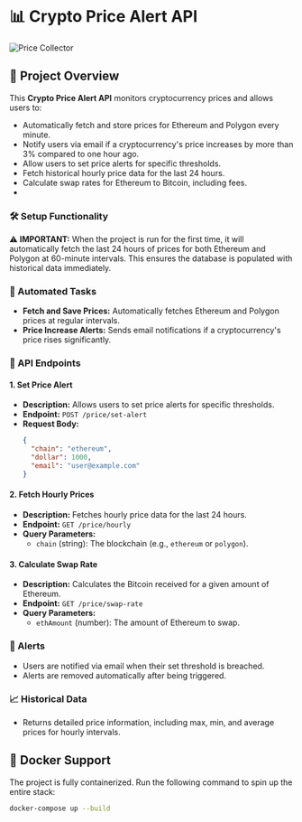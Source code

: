 # 📊 Crypto Price Alert API

![Price Collector](https://github.com/krrakash/price_predictor/blob/main/price_Collector.gif)

## 🚀 Project Overview

This **Crypto Price Alert API** monitors cryptocurrency prices and allows users to:

- Automatically fetch and store prices for Ethereum and Polygon every minute.
- Notify users via email if a cryptocurrency's price increases by more than 3% compared to one hour ago.
- Allow users to set price alerts for specific thresholds.
- Fetch historical hourly price data for the last 24 hours.
- Calculate swap rates for Ethereum to Bitcoin, including fees.
- 
### 🛠 Setup Functionality

⚠️ **IMPORTANT:** When the project is run for the first time, it will automatically fetch the last 24 hours of prices for both Ethereum and Polygon at 60-minute intervals. This ensures the database is populated with historical data immediately.

### 🔄 Automated Tasks

- **Fetch and Save Prices:** Automatically fetches Ethereum and Polygon prices at regular intervals.
- **Price Increase Alerts:** Sends email notifications if a cryptocurrency's price rises significantly.


### 📡 API Endpoints

#### 1. **Set Price Alert**

- **Description:** Allows users to set price alerts for specific thresholds.
- **Endpoint:** `POST /price/set-alert`
- **Request Body:**
  ```json
  {
    "chain": "ethereum",
    "dollar": 1000,
    "email": "user@example.com"
  }
#### 2. **Fetch Hourly Prices**

- **Description:** Fetches hourly price data for the last 24 hours.
- **Endpoint:** `GET /price/hourly`
- **Query Parameters:**
  - `chain` (string): The blockchain (e.g., `ethereum` or `polygon`).
#### 3. **Calculate Swap Rate**

- **Description:** Calculates the Bitcoin received for a given amount of Ethereum.
- **Endpoint:** `GET /price/swap-rate`
- **Query Parameters:**
  - `ethAmount` (number): The amount of Ethereum to swap.
### 🔔 Alerts

- Users are notified via email when their set threshold is breached.
- Alerts are removed automatically after being triggered.

### 📈 Historical Data

- Returns detailed price information, including max, min, and average prices for hourly intervals.
## 🐳 Docker Support

The project is fully containerized. Run the following command to spin up the entire stack:

```bash
docker-compose up --build
